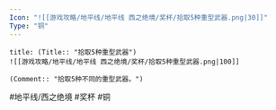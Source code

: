 ```yaml
---
Icon: "![[游戏攻略/地平线/地平线 西之绝境/奖杯/拾取5种重型武器.png|30]]"
Type: "铜"
---
```

```ad-common-bronze-trophy
title: (Title:: "拾取5种重型武器")
![[游戏攻略/地平线/地平线 西之绝境/奖杯/拾取5种重型武器.png|100]]

(Comment:: "拾取5种不同的重型武器。")
```

#地平线/西之绝境 #奖杯 #铜
